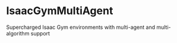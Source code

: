 # IsaacGymMultiAgent
Supercharged Isaac Gym environments with multi-agent and multi-algorithm support
